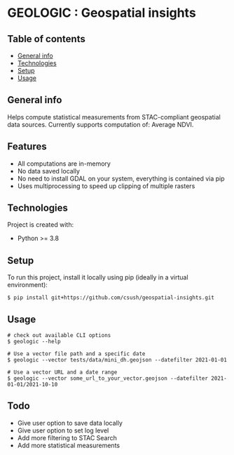 # GEOLOGIC : Geospatial insights

## Table of contents
* [General info](#general-info)
* [Technologies](#technologies)
* [Setup](#setup)
* [Usage](#usage)

## General info
Helps compute statistical measurements from STAC-compliant geospatial data sources. Currently supports computation of: Average NDVI.

## Features
- All computations are in-memory
- No data saved locally
- No need to install GDAL on your system, everything is contained via pip
- Uses multiprocessing to speed up clipping of multiple rasters
	
## Technologies
Project is created with:
- Python >= 3.8
	
## Setup
To run this project, install it locally using pip (ideally in a virtual environment):
```
$ pip install git+https://github.com/csush/geospatial-insights.git
```

## Usage
```
# check out available CLI options
$ geologic --help

# Use a vector file path and a specific date
$ geologic --vector tests/data/mini_dh.geojson --datefilter 2021-01-01

# Use a vector URL and a date range
$ geologic --vector some_url_to_your_vector.geojson --datefilter 2021-01-01/2021-10-10
```

## Todo
- Give user option to save data locally
- Give user option to set log level
- Add more filtering to STAC Search
- Add more statistical measurements